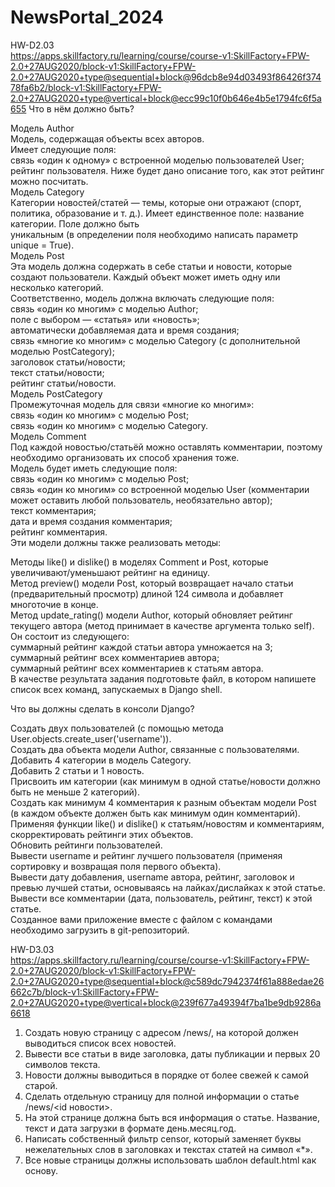 # NewsPortal_2024
HW-D2.03<br/> https://apps.skillfactory.ru/learning/course/course-v1:SkillFactory+FPW-2.0+27AUG2020/block-v1:SkillFactory+FPW-2.0+27AUG2020+type@sequential+block@96dcb8e94d03493f86426f37478fa6b2/block-v1:SkillFactory+FPW-2.0+27AUG2020+type@vertical+block@ecc99c10f0b646e4b5e1794fc6f5a655
Что в нём должно быть?<br/>

Модель Author<br/>
Модель, содержащая объекты всех авторов.<br/>
Имеет следующие поля:<br/>
cвязь «один к одному» с встроенной моделью пользователей User;<br/>
рейтинг пользователя. Ниже будет дано описание того, как этот рейтинг можно посчитать.<br/>
Модель Category<br/>
Категории новостей/статей — темы, которые они отражают (спорт, политика, образование и т. д.). Имеет единственное поле: название категории. Поле должно быть <br/>
уникальным (в определении поля необходимо написать параметр unique = True).<br/>
Модель Post<br/>
Эта модель должна содержать в себе статьи и новости, которые создают пользователи. Каждый объект может иметь одну или несколько категорий.<br/>
Соответственно, модель должна включать следующие поля:<br/>
связь «один ко многим» с моделью Author;<br/>
поле с выбором — «статья» или «новость»;<br/>
автоматически добавляемая дата и время создания;<br/>
связь «многие ко многим» с моделью Category (с дополнительной моделью PostCategory);<br/>
заголовок статьи/новости;<br/>
текст статьи/новости;<br/>
рейтинг статьи/новости.<br/>
Модель PostCategory<br/>
Промежуточная модель для связи «многие ко многим»:<br/>
связь «один ко многим» с моделью Post;<br/>
связь «один ко многим» с моделью Category.<br/>
Модель Comment<br/>
Под каждой новостью/статьёй можно оставлять комментарии, поэтому необходимо организовать их способ хранения тоже.<br/>
Модель будет иметь следующие поля:<br/>
связь «один ко многим» с моделью Post;<br/>
связь «один ко многим» со встроенной моделью User (комментарии может оставить любой пользователь, необязательно автор);<br/>
текст комментария;<br/>
дата и время создания комментария;<br/>
рейтинг комментария.<br/>
Эти модели должны также реализовать методы:<br/>

Методы like() и dislike() в моделях Comment и Post, которые увеличивают/уменьшают рейтинг на единицу.<br/>
Метод preview() модели Post, который возвращает начало статьи (предварительный просмотр) длиной 124 символа и добавляет многоточие в конце.<br/>
Метод update_rating() модели Author, который обновляет рейтинг текущего автора (метод принимает в качестве аргумента только self).<br/>
Он состоит из следующего:<br/>
суммарный рейтинг каждой статьи автора умножается на 3;<br/>
суммарный рейтинг всех комментариев автора;<br/>
суммарный рейтинг всех комментариев к статьям автора.<br/>
В качестве результата задания подготовьте файл, в котором напишете список всех команд, запускаемых в Django shell.<br/>

Что вы должны сделать в консоли Django?<br/>

Создать двух пользователей (с помощью метода User.objects.create_user('username')).<br/>
Создать два объекта модели Author, связанные с пользователями.<br/>
Добавить 4 категории в модель Category.<br/>
Добавить 2 статьи и 1 новость.<br/>
Присвоить им категории (как минимум в одной статье/новости должно быть не меньше 2 категорий).<br/>
Создать как минимум 4 комментария к разным объектам модели Post (в каждом объекте должен быть как минимум один комментарий).<br/>
Применяя функции like() и dislike() к статьям/новостям и комментариям, скорректировать рейтинги этих объектов.<br/>
Обновить рейтинги пользователей.<br/>
Вывести username и рейтинг лучшего пользователя (применяя сортировку и возвращая поля первого объекта).<br/>
Вывести дату добавления, username автора, рейтинг, заголовок и превью лучшей статьи, основываясь на лайках/дислайках к этой статье.<br/>
Вывести все комментарии (дата, пользователь, рейтинг, текст) к этой статье.<br/>
Созданное вами приложение вместе с файлом с командами необходимо загрузить в git-репозиторий.<br/>

HW-D3.03<br/>https://apps.skillfactory.ru/learning/course/course-v1:SkillFactory+FPW-2.0+27AUG2020/block-v1:SkillFactory+FPW-2.0+27AUG2020+type@sequential+block@c589dc7942374f61a888edae26662c7b/block-v1:SkillFactory+FPW-2.0+27AUG2020+type@vertical+block@239f677a49394f7ba1be9db9286a6618
1. Создать новую страницу с адресом /news/, на которой должен выводиться список всех новостей.<br/>
2. Вывести все статьи в виде заголовка, даты публикации и первых 20 символов текста.<br/>
3. Новости должны выводиться в порядке от более свежей к самой старой.<br/>
4. Сделать отдельную страницу для полной информации о статье /news/<id новости>.<br/>
5. На этой странице должна быть вся информация о статье. Название, текст и дата загрузки в формате день.месяц.год.<br/>
6. Написать собственный фильтр censor, который заменяет буквы нежелательных слов в заголовках и текстах статей на символ «*».<br/>
7. Все новые страницы должны использовать шаблон default.html как основу.<br/>
